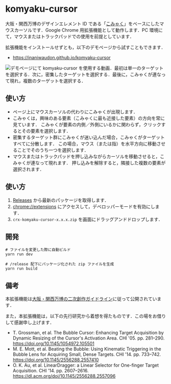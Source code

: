 # komyaku-cursor

大阪・関西万博のデザインエレメント ID である「[こみゃく](https://expoworlds.jp/ja/visual/)」をベースにしたマウスカーソルです．Google Chrome 用拡張機能として動作します．PC 環境にて，マウスまたはトラックパッドでの使用を前提としています．

拡張機能をインストールせずとも，以下のデモページから試すこともできます．
- <https://inaniwaudon.github.io/komyaku-cursor>


![デモページにて komyaku-cursor を使用する動画．最初は単一のターゲットを選択する．次に，密集したターゲットを選択する．最後に，こみゃくが連なって現れ，複数のターゲットを選択する．](demo.gif)

## 使い方

- ページ上にマウスカーソルの代わりにこみゃくが出現します．
- こみゃくは，興味のある要素（こみゃくに最も近接した要素）の方向を常に見ています．
  こみゃくが要素の内側／外側にいるかに関わらず，クリックするとその要素を選択します．
- 密集するターゲット群にこみゃくが迷い込んだ場合，こみゃくがターゲットすべてに分散します．
  この場合，マウス（または指）を水平方向に移動させることでそのうち一つを選択します．
- マウスまたはトラックパッドを押し込みながらカーソルを移動させると，こみゃくが連なって現れます．
  押し込みを解除すると，隣接した複数の要素が選択されます．

## 使い方

1. [Releases](https://github.com/inaniwaudon/komyaku-cursor/releases) から最新のパッケージを取得します．
2. [chrome://extensions](chrome://extensions) にアクセスして，デベロッパーモードを有効にします．
3. `crx-komyaku-cursor-x.x.x.zip` を画面にドラッグアンドドロップします．

## 開発

```
# ファイルを変更した際に自動ビルド
yarn run dev

# /release 配下にパッケージ化された zip ファイルを生成
yarn run build
```

## 備考

本拡張機能は[大阪・関西万博の二次創作ガイドライン](https://www.expo2025.or.jp/wp/wp-content/themes/expo2025orjp_2022/assets/pdf/character/character_terms.pdf)に従って公開されています．

また，本拡張機能は，以下の先行研究から着想を得たものです．この場をお借りして感謝申し上げます．

- T. Grossman, et al. The Bubble Cursor: Enhancing Target Acquisition by Dynamic Resizing of the Cursor's Activation Area. CHI '05. pp. 281–290. <https://doi.org/10.1145/1054972.105501>
- M. E. Mott, et al. Beating the Bubble: Using Kinematic Triggering in the Bubble Lens for Acquiring Small, Dense Targets. CHI '14. pp. 733–742. <https://doi.org/10.1145/2556288.2557410>
- O. K. Au, et al. LinearDragger: a Linear Selector for One-finger Target Acquisition. CHI '14. pp. 2607–2616. <https://dl.acm.org/doi/10.1145/2556288.2557096>
